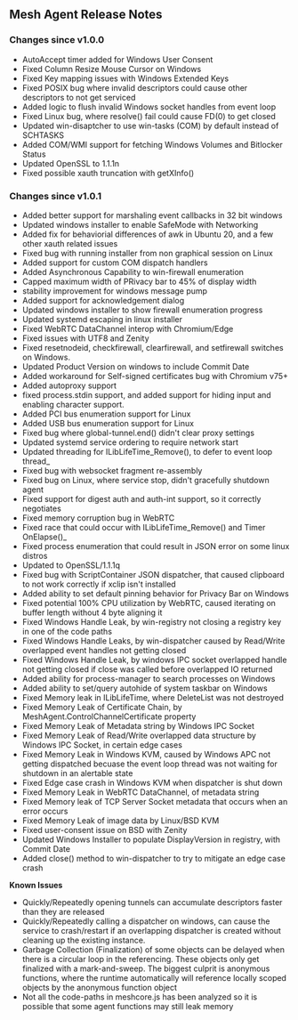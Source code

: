 ## Mesh Agent Release Notes

### Changes since v1.0.0
- AutoAccept timer added for Windows User Consent
- Fixed Column Resize Mouse Cursor on Windows
- Fixed Key mapping issues with Windows Extended Keys
- Fixed POSIX bug where invalid descriptors could cause other descriptors to not get serviced
- Added logic to flush invalid Windows socket handles from event loop
- Fixed Linux bug, where resolve() fail could cause FD(0) to get closed
- Updated win-disaptcher to use win-tasks (COM) by default instead of SCHTASKS
- Added COM/WMI support for fetching Windows Volumes and Bitlocker Status
- Updated OpenSSL to 1.1.1n
- Fixed possible xauth truncation with getXInfo()

### Changes since v1.0.1
- Added better support for marshaling event callbacks in 32 bit windows
- Updated windows installer to enable SafeMode with Networking
- Added fix for behaviorial differences of awk in Ubuntu 20, and a few other xauth related issues
- Fixed bug with running installer from non graphical session on Linux
- Added support for custom COM dispatch handlers
- Added Asynchronous Capability to win-firewall enumeration
- Capped maximum width of PRivacy bar to 45% of display width
- stability improvement for windows message pump
- Added support for acknowledgement dialog
- Updated windows installer to show firewall enumeration progress
- Updated systemd escaping in linux installer
- Fixed WebRTC DataChannel interop with Chromium/Edge
- Fixed issues with UTF8 and Zenity
- Fixed resetnodeid, checkfirewall, clearfirewall, and setfirewall switches on Windows.
- Updated Product Version on windows to include Commit Date
- Added workaround for Self-signed certificates bug with Chromium v75+
- Added autoproxy support
- fixed process.stdin support, and added support for hiding input and enabling character support.
- Added PCI bus enumeration support for Linux
- Added USB bus enumeration support for Linux
- Fixed bug where global-tunnel.end() didn't clear proxy settings
- Updated systemd service ordering to require network start
- Updated threading for ILibLifeTime_Remove(), to defer to event loop thread_
- Fixed bug with websocket fragment re-assembly
- Fixed bug on Linux, where service stop, didn't gracefully shutdown agent
- Fixed support for digest auth and auth-int support, so it correctly negotiates
- Fixed memory corruption bug in WebRTC
- Fixed race that could occur with ILibLifeTime_Remove() and Timer OnElapse()_
- Fixed process enumeration that could result in JSON error on some linux distros
- Updated to OpenSSL/1.1.1q
- Fixed bug with ScriptContainer JSON dispatcher, that caused clipboard to not work correctly if xclip isn't installed
- Added ability to set default pinning behavior for Privacy Bar on Windows
- Fixed potential 100% CPU utilization by WebRTC, caused iterating on buffer length without 4 byte aligning it
- Fixed Windows Handle Leak, by win-registry not closing a registry key in one of the code paths
- Fixed Windows Handle Leaks, by win-dispatcher caused by Read/Write overlapped event handles not getting closed
- Fixed Windows Handle Leak, by windows IPC socket overlapped handle not getting closed if close was called before overlapped IO returned
- Added ability for process-manager to search processes on Windows
- Added ability to set/query autohide of system taskbar on Windows
- Fixed Memory leak in ILibLifeTime, where DeleteList was not destroyed
- Fixed Memory Leak of Certificate Chain, by MeshAgent.ControlChannelCertificate property
- Fixed Memory Leak of Metadata string by Windows IPC Socket
- Fixed Memory Leak of Read/Write overlapped data structure by Windows IPC Socket, in certain edge cases
- Fixed Memory Leak in Windows KVM, caused by Windows APC not getting dispatched becuase the event loop thread was not waiting for shutdown in an alertable state
- Fixed Edge case crash in Windows KVM when dispatcher is shut down
- Fixed Memory Leak in WebRTC DataChannel, of metadata string
- Fixed Memory leak of TCP Server Socket metadata that occurs when an error occurs
- Fixed Memory Leak of image data by Linux/BSD KVM
- Fixed user-consent issue on BSD with Zenity
- Updated Windows Installer to populate DisplayVersion in registry, with Commit Date
- Added close() method to win-dispatcher to try to mitigate an edge case crash

**Known Issues**
- Quickly/Repeatedly opening tunnels can accumulate descriptors faster than they are released
- Quickly/Repeatedly calling a dispatcher on windows, can cause the service to crash/restart if an overlapping dispatcher is created without cleaning up the existing instance.
- Garbage Collection (Finalization) of some objects can be delayed when there is a circular loop in the referencing. These objects only get finalized with a mark-and-sweep. The biggest culprit is anonymous functions, where the runtime automatically will reference locally scoped objects by the anonymous function object
- Not all the code-paths in meshcore.js has been analyzed so it is possible that some agent functions may still leak memory

